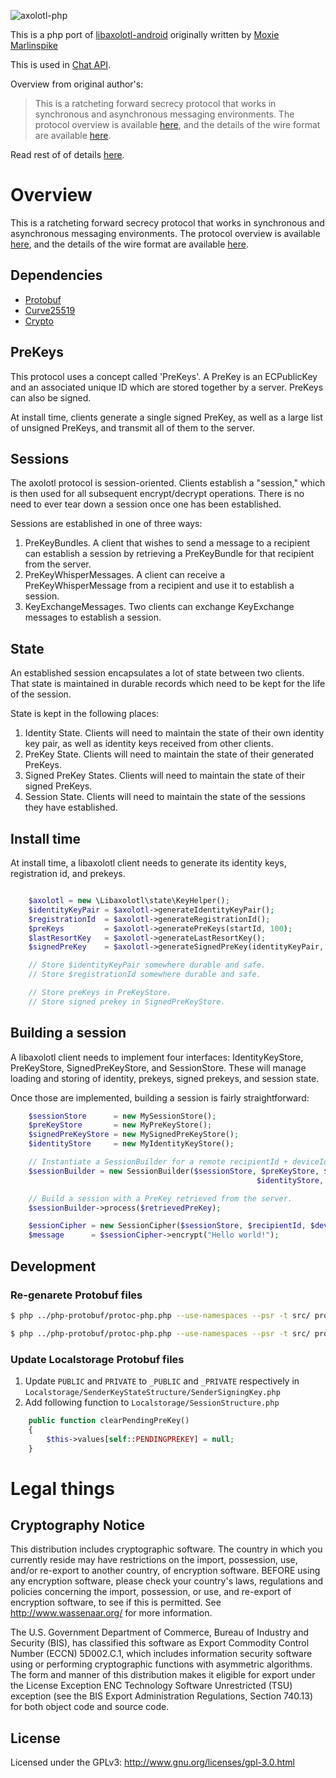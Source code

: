 ![axolotl-php](http://cl.ly/image/0h3c171L190A/download/axolotlphp.png)

This is a php port of [libaxolotl-android](https://github.com/WhisperSystems/libaxolotl-android) originally written by [Moxie Marlinspike](https://github.com/moxie0)

This is used in [Chat API](https://github.com/WHAnonymous/Chat-API).

Overview from original author's:

 > This is a ratcheting forward secrecy protocol that works in synchronous and asynchronous messaging environments. The protocol overview is available [here](https://github.com/trevp/axolotl/wiki), and the details of the wire format are available [here](https://github.com/trevp/axolotl/wiki).
 
Read rest of of details [here](https://github.com/WhisperSystems/libaxolotl-android/blob/master/README.md).

# Overview

This is a ratcheting forward secrecy protocol that works in synchronous and asynchronous messaging 
environments.  The protocol overview is available [here](https://github.com/trevp/axolotl/wiki),
and the details of the wire format are available [here](https://github.com/WhisperSystems/TextSecure/wiki/ProtocolV2).

## Dependencies

* [Protobuf](https://github.com/allegro/php-protobuf)
* [Curve25519](https://github.com/mgp25/curve25519-php)
* [Crypto](https://github.com/bukka/php-crypto)

## PreKeys

This protocol uses a concept called 'PreKeys'.  A PreKey is an ECPublicKey and an associated unique 
ID which are stored together by a server.  PreKeys can also be signed.

At install time, clients generate a single signed PreKey, as well as a large list of unsigned
PreKeys, and transmit all of them to the server.

## Sessions

The axolotl protocol is session-oriented.  Clients establish a "session," which is then used for
all subsequent encrypt/decrypt operations.  There is no need to ever tear down a session once one
has been established.

Sessions are established in one of three ways:

1. PreKeyBundles. A client that wishes to send a message to a recipient can establish a session by
   retrieving a PreKeyBundle for that recipient from the server.
1. PreKeyWhisperMessages.  A client can receive a PreKeyWhisperMessage from a recipient and use it
   to establish a session.
1. KeyExchangeMessages.  Two clients can exchange KeyExchange messages to establish a session.

## State

An established session encapsulates a lot of state between two clients.  That state is maintained
in durable records which need to be kept for the life of the session.

State is kept in the following places:

1. Identity State.  Clients will need to maintain the state of their own identity key pair, as well
   as identity keys received from other clients.
1. PreKey State. Clients will need to maintain the state of their generated PreKeys.
1. Signed PreKey States. Clients will need to maintain the state of their signed PreKeys.
1. Session State.  Clients will need to maintain the state of the sessions they have established.


## Install time

At install time, a libaxolotl client needs to generate its identity keys, registration id, and
prekeys.
```php

    $axolotl = new \Libaxolotl\state\KeyHelper();
    $identityKeyPair = $axolotl->generateIdentityKeyPair();
    $registrationId  = $axolotl->generateRegistrationId();
    $preKeys         = $axolotl->generatePreKeys(startId, 100);
    $lastResortKey   = $axolotl->generateLastResortKey();
    $signedPreKey    = $axolotl->generateSignedPreKey(identityKeyPair, 5);

    // Store $identityKeyPair somewhere durable and safe.
    // Store $registrationId somewhere durable and safe.

    // Store preKeys in PreKeyStore.
    // Store signed prekey in SignedPreKeyStore.
```

## Building a session

A libaxolotl client needs to implement four interfaces: IdentityKeyStore, PreKeyStore, 
SignedPreKeyStore, and SessionStore.  These will manage loading and storing of identity, 
prekeys, signed prekeys, and session state.

Once those are implemented, building a session is fairly straightforward:
```php
    $sessionStore      = new MySessionStore();
    $preKeyStore       = new MyPreKeyStore();
    $signedPreKeyStore = new MySignedPreKeyStore();
    $identityStore     = new MyIdentityKeyStore();

    // Instantiate a SessionBuilder for a remote recipientId + deviceId tuple.
    $sessionBuilder = new SessionBuilder($sessionStore, $preKeyStore, $signedPreKeyStore,
                                                       $identityStore, $recipientId, $deviceId);

    // Build a session with a PreKey retrieved from the server.
    $sessionBuilder->process($retrievedPreKey);

    $essionCipher = new SessionCipher($sessionStore, $recipientId, $deviceId);
    $message      = $sessionCipher->encrypt("Hello world!");
```

## Development
### Re-genarete Protobuf files

```sh
$ php ../php-protobuf/protoc-php.php --use-namespaces --psr -t src/ protobuf/WhisperTextProtocol.proto
```
```sh
$ php ../php-protobuf/protoc-php.php --use-namespaces --psr -t src/ protobuf/LocalStorageProtocol.proto 
```

### Update Localstorage Protobuf files
1. Update `PUBLIC` and `PRIVATE` to `_PUBLIC` and `_PRIVATE` respectively in `Localstorage/SenderKeyStateStructure/SenderSigningKey.php`
2. Add following function to `Localstorage/SessionStructure.php`
```php
    public function clearPendingPreKey()
    {
        $this->values[self::PENDINGPREKEY] = null;
    }
```


# Legal things
## Cryptography Notice

This distribution includes cryptographic software. The country in which you currently reside may have restrictions on the import, possession, use, and/or re-export to another country, of encryption software.
BEFORE using any encryption software, please check your country's laws, regulations and policies concerning the import, possession, or use, and re-export of encryption software, to see if this is permitted.
See <http://www.wassenaar.org/> for more information.

The U.S. Government Department of Commerce, Bureau of Industry and Security (BIS), has classified this software as Export Commodity Control Number (ECCN) 5D002.C.1, which includes information security software using or performing cryptographic functions with asymmetric algorithms.
The form and manner of this distribution makes it eligible for export under the License Exception ENC Technology Software Unrestricted (TSU) exception (see the BIS Export Administration Regulations, Section 740.13) for both object code and source code.

## License

Licensed under the GPLv3: http://www.gnu.org/licenses/gpl-3.0.html


